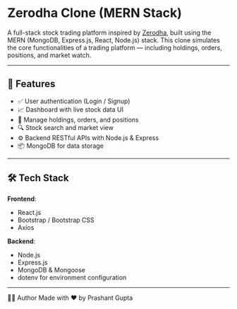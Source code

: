 # Zerodha Clone (MERN Stack)

A full-stack stock trading platform inspired by [Zerodha](https://zerodha.com), built using the MERN (MongoDB, Express.js, React, Node.js) stack. This clone simulates the core functionalities of a trading platform — including holdings, orders, positions, and market watch.

---

## 🚀 Features

- ✅ User authentication (Login / Signup)
- 📈 Dashboard with live stock data UI
- 💼 Manage holdings, orders, and positions
- 🔍 Stock search and market view
- ⚙️ Backend RESTful APIs with Node.js & Express
- 📦 MongoDB for data storage

---

## 🛠️ Tech Stack

**Frontend**:
- React.js
- Bootstrap / Bootstrap CSS
- Axios

**Backend**:
- Node.js
- Express.js
- MongoDB & Mongoose
- dotenv for environment configuration

---

🧑‍💻 Author
Made with ❤️ by Prashant Gupta

